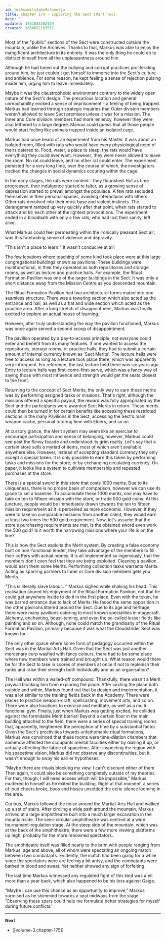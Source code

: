 ```yaml
---
id: tms5sxmils4qke9slbeetjw
title: Chapter 174 - Exploring the Sect (Part Two)
desc: ''
updated: 1651085282439
created: 1650802163712
---
```


Most of the "public" sections of the Sect were constructed outside the mountain, unlike the Archives. Thanks to that, Markus was able to enjoy the mangificent architecture in its entirety. It was the only thing he could do to distract himself from all the unpleasantness around him.

Although he had tuned out the bullying and corrupt practices proliferating around him, he just couldn't get himself to immerse into the Sect's culture and ambience. For some reason, he kept feeling a sense of rejection pulsing inside him, urging him to leave immediately. 

Maybe it was the claustrophobic environment contrary to the widely open nature of the Sect's design. The precarious location and general unreachability evoked a sense of imprisonment - a feeling of being trapped. Markus had learned through strategic inquiries that Outer division members weren't allowed to leave Sect premises unless it was for a mission. The Inner and Core division members had more leniency, however they were also tethered to a large degree. Markus could guess that all those people would start feeling like animals trapped inside an isolated cage.

Markus had once heard of an experiment from his Master. It was about an isolated room, filled with rats who would have every physiological need of theirs catered to. Food, water, a place to sleep, the rats would have everything they could ever want. However, they were never allowed to leave the room. No rat could leave, and no other rat could enter. The experiment persisted for a very long time, over the course of which, the investigators tracked the changes in social dynamics occuring within the cage.

In the early stages, the rats were content - they flourished. But as time progressed, their indulgence started to falter, as a growing sense of depression started to prevail amongst the populace. A few rats secluded themselves in their personal spaces, avoiding interactions with others. Other rats devolved into their most base and violent instincts. The derangement ramped up very quickly after that point, when rats started to attack and kill each other at the lightest provocations. The experiment ended in a bloodbath with only a few rats, who had lost their sanity, left alive.

What Markus could feel permeating within the ironically pleasant Sect air, was this foreboding sense of violence and depravity.

"This isn't a place to learn!" It wasn't conducive at all!

The few lcoations where teaching of some kind took place were at this large congregational buildings known as pavilions. These buildings were multifunctional, in their they operated as both repositories and storage rooms, as well as lecture and practice halls. For example, the Ritual Formation Pavilion was one of the larger buildings in the Sect. It was only a short distance away from the Mission Centre as you descended mountain.

The Ritual Formation Pavilion had two architectural forms mated into one seamless structure. There was a towering section which also acted as the entrance and hall, as well as a flat and wide section which acted as the practice area. After a long stretch of disappointment, Markus was finally excited to explore an actual house of learning.

However, after truly understanding the way the pavilion functioned, Markus was once again served a second scoop of disappointment.

The pavilion operated by a pay-to-access principle; not everyone could enter and benefit from its many features. If one wanted to access the repositories, storage rooms, or practice halls, they had to submit a certain amount of internal currency known as 'Sect Merits'. The lecture halls were free to access as long as a lecture took place there, which was apparently very infrequent. For reference, the last lecture held there was six years ago. Entry to lecture halls was first-come-first-serve, which was a fancy way of saying those with most influence and strength would get the seats closest to the front.

Returning to the concept of Sect Merits, the only way to earn these merits was by performing assigned tasks or missions. That's right, although the missions offered a specific payout, the reward was fully appropriated by the Sect and the participants were awarded Sect Merits in return. These merits could then be turned in for certain benefits like accessing these restricted sections in the many Pavilions in the Sect, accessing the Sect's main weapon cache, personal tutoring time with Elders, and so on.

At cursory glance, the Merit system may seem like an exercise to encourage participation and sense of belonging, however, Markus could see past the flimsy facade and understood its grim reality. Let's say that a certain store sells a myriad of items, most of which aren't available anywhere else. However, instead of accepting standard currency they only accept a special token. It is only possible to earn this token by performing tasks and missions for the store, or by exchanging circulating currency. On paper, it looks like a system to cultivate membership and repeated purchases at the store.

There is a special sword in this store that costs 1000 merits. Due to its uniqueness, there is no proper basis of comparison, however we can use its grade to set a baseline. To accumulate these 1000 merits, one may have to take on ten to fifteen mission with the store, or trade 500 gold coins. At this juncture, people would be immediately drawn towards the ten to fifteen mission requirement as it is perceived as more economic. However, if they were to take on comparable missions from another client, they would earn at least two times the 500 gold requirement. Now, let's assume that the store's purchasing requirements are met, is the obtained sword even work the 500 gold? Is it worth the harrowing missions where your life is on the line?

This is how the Sect exploits the Merit system. By creating a false economy built on non-functional tender, they take advantage of the members to fill their coffers with actual money. It is all implemented so ingeniously, that the members don't even feel that they are being exploited. Cleaning a pavilion would earn them some Merits. Performing collection tasks warrants Merits. Acting as sparring partners to Inner or Core division members gets you Merits.

"This is literally slave labour..." Markus sighed while shaking his head. This realisation soured his enjoyment of the Ritual Formation Pavilion, not that he could get anywhere inside to do it in the first place. Even with the token, he was barred entrance due to lack of Merits. He faced the same opposition in the other pavilions littered around the Sect. Due to its age and heritage, there were many pavilions catering to most known specialities in magecraft. Alchemy, enchanting, beast-taming, and even the so-called lesser fields like painting and so on. Although, none could match the grandiosity of the Ritual Formation Pavilion, primarily because it was what the Cloudstrider Sect was known for.

The only other space where some form of pedagogy occurred within the Sect was in the Martial-Arts Hall. Given that the Sect was just another mercenary corp washed with fancy colours, there had to be some place where new members were trained and brought up. What reason would there be for the Sect to take in scores of members at once if not to replenish their ranks and raise their strength both individually and as an organisation?

The Hall was within a walled-off compound. Thankfully, there wasn't a Merit paywall blocking him from exploring the place. After circling the place both outside and within, Markus found out that by design and implementation, it was a lot similar to the training fields back in the Academy. There were places to practice weapon-craft, spellcasting, movement arts, and so on. There were also locations to exercise and meditate, as well as a multi-functional gym. Finally, just when Markus was getting excited, he collided against the formidable Merit barrier! Beyond a certain floor in the main building attached to the field, there were a series of special training rooms that, apparently, lengthened the perception of time by a substantial factor. Given the Sect's proclivities towards unfathomable ritual formations, Markus was convinced that these rooms were time-dilation chambers that somehow affected the occupants mental faculties either by dialling it up, or actually affecting the fabric of spacetime. After inspecting the region with his spacetime vision, Markus did not observe any discontinuities, but it wasn't enough to sway his earlier hypotheses.

"Maybe there are rituals blocking my view. I can't discount either of them. Then again, it could also be something completely outside of my theories. For that, though, I will need access which will be impossible," Markus muttered to himself as he exited the building. Right at that moment, a series of loud cheers broke, boos and hisses unsettled the eerie silence looming in the area.

Curious, Markus followed the noise around the Martial-Arts Hall and walked up a set of stairs. After circling a wide path around the mountain, Markus arrived at a large amphitheatre built into a much larger excavation in the mountainside. The semi-circular amphitheatre was centred at a wide tournament-regulation stage. At the steep side of the mountain, which was at the back of the amphitheatre, there were a few more viewing platforms up high, probably for the more renowned spectators.

The amphiteatre itself was filled nearly to the brim with people ranging from Markus' age and above, all of whom were spectating an ongoing match between two combatants. Evidently, the match had been going for a while since the spectators were are feeling a bit antsy, and the combatants were bathed in blood and sweat. Yet neither showed any sign of forfeiting.

The last time Markus witnessed any regulated fight of this kind was a bit more than a year back, which also happened to be his loss against Gaige.

"Maybe I can use this chance as an opportunity to improve," Markus surmised as he shimmied towards a seat midways from the stage. 'Observing these spars could help me formulate better strategies for myself during future conflicts.'

____

**Next**
* [[volume-3.chapter-175]]